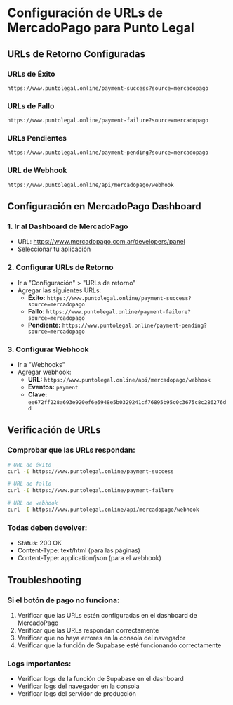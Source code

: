 # Configuración de URLs de MercadoPago para Punto Legal

## URLs de Retorno Configuradas

### URLs de Éxito
```
https://www.puntolegal.online/payment-success?source=mercadopago
```

### URLs de Fallo
```
https://www.puntolegal.online/payment-failure?source=mercadopago
```

### URLs Pendientes
```
https://www.puntolegal.online/payment-pending?source=mercadopago
```

### URL de Webhook
```
https://www.puntolegal.online/api/mercadopago/webhook
```

## Configuración en MercadoPago Dashboard

### 1. Ir al Dashboard de MercadoPago
- URL: https://www.mercadopago.com.ar/developers/panel
- Seleccionar tu aplicación

### 2. Configurar URLs de Retorno
- Ir a "Configuración" > "URLs de retorno"
- Agregar las siguientes URLs:
  - **Éxito:** `https://www.puntolegal.online/payment-success?source=mercadopago`
  - **Fallo:** `https://www.puntolegal.online/payment-failure?source=mercadopago`
  - **Pendiente:** `https://www.puntolegal.online/payment-pending?source=mercadopago`

### 3. Configurar Webhook
- Ir a "Webhooks"
- Agregar webhook:
  - **URL:** `https://www.puntolegal.online/api/mercadopago/webhook`
  - **Eventos:** `payment`
  - **Clave:** `ee672ff228a693e920ef6e5948e5b0329241cf76895b95c0c3675c8c286276dd`

## Verificación de URLs

### Comprobar que las URLs respondan:
```bash
# URL de éxito
curl -I https://www.puntolegal.online/payment-success

# URL de fallo
curl -I https://www.puntolegal.online/payment-failure

# URL de webhook
curl -I https://www.puntolegal.online/api/mercadopago/webhook
```

### Todas deben devolver:
- Status: 200 OK
- Content-Type: text/html (para las páginas)
- Content-Type: application/json (para el webhook)

## Troubleshooting

### Si el botón de pago no funciona:
1. Verificar que las URLs estén configuradas en el dashboard de MercadoPago
2. Verificar que las URLs respondan correctamente
3. Verificar que no haya errores en la consola del navegador
4. Verificar que la función de Supabase esté funcionando correctamente

### Logs importantes:
- Verificar logs de la función de Supabase en el dashboard
- Verificar logs del navegador en la consola
- Verificar logs del servidor de producción

